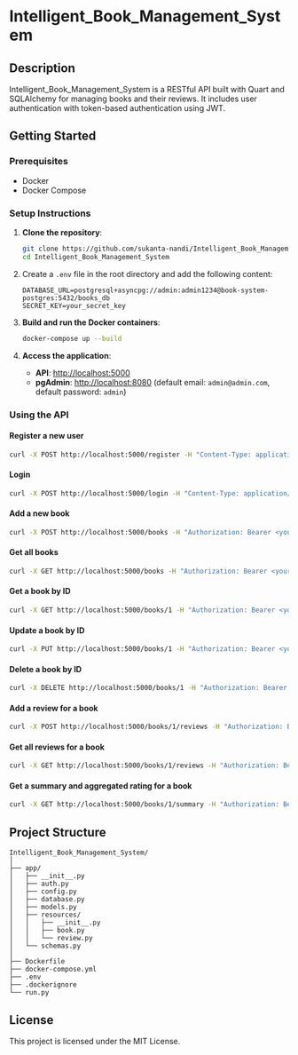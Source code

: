 # Intelligent_Book_Management_System

## Description

Intelligent_Book_Management_System is a RESTful API built with Quart and SQLAlchemy for managing books and their reviews. It includes user authentication with token-based authentication using JWT.

## Getting Started

### Prerequisites

- Docker
- Docker Compose

### Setup Instructions

1. **Clone the repository**:
   ```bash
   git clone https://github.com/sukanta-nandi/Intelligent_Book_Management_System.git
   cd Intelligent_Book_Management_System
   ```

2. Create a `.env` file in the root directory and add the following content:
   ```env
   DATABASE_URL=postgresql+asyncpg://admin:admin1234@book-system-postgres:5432/books_db
   SECRET_KEY=your_secret_key
   ```

3. **Build and run the Docker containers**:
   ```bash
   docker-compose up --build
   ```

4. **Access the application**:
   - **API**: [http://localhost:5000](http://localhost:5000)
   - **pgAdmin**: [http://localhost:8080](http://localhost:8080) (default email: `admin@admin.com`, default password: `admin`)

### Using the API

#### Register a new user
```bash
curl -X POST http://localhost:5000/register -H "Content-Type: application/json" -d '{"username": "testuser", "password": "testpassword"}'
```

#### Login
```bash
curl -X POST http://localhost:5000/login -H "Content-Type: application/json" -d '{"username": "testuser", "password": "testpassword"}'
```

#### Add a new book
```bash
curl -X POST http://localhost:5000/books -H "Authorization: Bearer <your_token>" -H "Content-Type: application/json" -d '{"title": "Sample Book", "author": "Author Name", "genre": "Fiction", "year_published": 2020, "summary": "This is a sample book."}'
```

#### Get all books
```bash
curl -X GET http://localhost:5000/books -H "Authorization: Bearer <your_token>"
```

#### Get a book by ID
```bash
curl -X GET http://localhost:5000/books/1 -H "Authorization: Bearer <your_token>"
```

#### Update a book by ID
```bash
curl -X PUT http://localhost:5000/books/1 -H "Authorization: Bearer <your_token>" -H "Content-Type: application/json" -d '{"title": "Updated Book Title"}'
```

#### Delete a book by ID
```bash
curl -X DELETE http://localhost:5000/books/1 -H "Authorization: Bearer <your_token>"
```

#### Add a review for a book
```bash
curl -X POST http://localhost:5000/books/1/reviews -H "Authorization: Bearer <your_token>" -H "Content-Type: application/json" -d '{"user_id": 1, "review_text": "Great book!", "rating": 5}'
```

#### Get all reviews for a book
```bash
curl -X GET http://localhost:5000/books/1/reviews -H "Authorization: Bearer <your_token>"
```

#### Get a summary and aggregated rating for a book
```bash
curl -X GET http://localhost:5000/books/1/summary -H "Authorization: Bearer <your_token>"
```

## Project Structure
```
Intelligent_Book_Management_System/
│
├── app/
│   ├── __init__.py
│   ├── auth.py
│   ├── config.py
│   ├── database.py
│   ├── models.py
│   ├── resources/
│   │   ├── __init__.py
│   │   ├── book.py
│   │   └── review.py
│   └── schemas.py
│
├── Dockerfile
├── docker-compose.yml
├── .env
├── .dockerignore
└── run.py
```

## License
This project is licensed under the MIT License.
